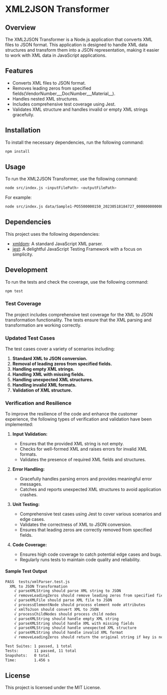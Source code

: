 # XML2JSON Transformer

## Overview

The XML2JSON Transformer is a Node.js application that converts XML files to JSON format. This application is designed to handle XML data structures and transform them into a JSON representation, making it easier to work with XML data in JavaScript applications.

## Features

- Converts XML files to JSON format.
- Removes leading zeros from specified fields(VendorNumber__,DocNumber__,Material__).
- Handles nested XML structures.
- Includes comprehensive test coverage using Jest.
- Validates XML structure and handles invalid or empty XML strings gracefully.

## Installation

To install the necessary dependencies, run the following command:

```sh
npm install
```

## Usage

To run the XML2JSON Transformer, use the following command:

```sh
node src/index.js <inputFilePath> <outputFilePath>
```

For example:

```sh
node src/index.js data/Sample1-PO5500000150_20230518184727_0000000000087110.xml data/Sample1-expected_results.json
```

## Dependencies

This project uses the following dependencies:

- [xmldom](https://www.npmjs.com/package/xmldom): A standard JavaScript XML parser.
- [jest](https://www.npmjs.com/package/jest): A delightful JavaScript Testing Framework with a focus on simplicity.

## Development

To run the tests and check the coverage, use the following command:

```sh
npm test
```

### Test Coverage

The project includes comprehensive test coverage for the XML to JSON transformation functionality. The tests ensure that the XML parsing and transformation are working correctly.

### Updated Test Cases

The test cases cover a variety of scenarios including:

1. **Standard XML to JSON conversion.**
2. **Removal of leading zeros from specified fields.**
3. **Handling empty XML strings.**
4. **Handling XML with missing fields.**
5. **Handling unexpected XML structures.**
6. **Handling invalid XML formats.**
7. **Validation of XML structure.**

### Verification and Resilience

To improve the resilience of the code and enhance the customer experience, the following types of verification and validation have been implemented:

1. **Input Validation:**
   - Ensures that the provided XML string is not empty.
   - Checks for well-formed XML and raises errors for invalid XML formats.
   - Validates the presence of required XML fields and structures.
   
2. **Error Handling:**
   - Gracefully handles parsing errors and provides meaningful error messages.
   - Catches and reports unexpected XML structures to avoid application crashes.
   
3. **Unit Testing:**
   - Comprehensive test cases using Jest to cover various scenarios and edge cases.
   - Validates the correctness of XML to JSON conversion.
   - Ensures that leading zeros are correctly removed from specified fields.
   
4. **Code Coverage:**
   - Ensures high code coverage to catch potential edge cases and bugs.
   - Regularly runs tests to maintain code quality and reliability.

#### Sample Test Output

```sh
PASS  tests/xmlParser.test.js
  XML to JSON Transformation
    √ parseXMLString should parse XML string to JSON
    √ removeLeadingZeros should remove leading zeros from specified fields
    √ parseXMLFile should parse XML file to JSON
    √ processElementNode should process element node attributes
    √ xmlToJson should convert XML to JSON
    √ processChildNodes should process child nodes
    √ parseXMLString should handle empty XML string
    √ parseXMLString should handle XML with missing fields
    √ parseXMLString should handle unexpected XML structure
    √ parseXMLString should handle invalid XML format
    √ removeLeadingZeros should return the original string if key is not in fieldsToClean

Test Suites: 1 passed, 1 total
Tests:       11 passed, 11 total
Snapshots:   0 total
Time:        1.456 s
```

## License

This project is licensed under the MIT License.